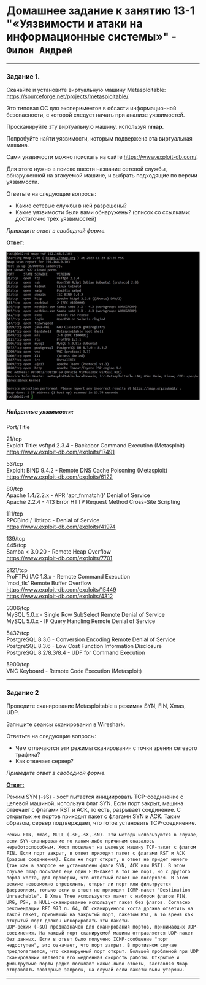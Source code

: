 # Домашнее задание к занятию 13-1 "«Уязвимости и атаки на информационные системы»" - `Филон Андрей`  

---

### Задание 1. 

Скачайте и установите виртуальную машину Metasploitable: https://sourceforge.net/projects/metasploitable/.

Это типовая ОС для экспериментов в области информационной безопасности, с которой следует начать при анализе уязвимостей.

Просканируйте эту виртуальную машину, используя **nmap**.

Попробуйте найти уязвимости, которым подвержена эта виртуальная машина.

Сами уязвимости можно поискать на сайте https://www.exploit-db.com/.

Для этого нужно в поиске ввести название сетевой службы, обнаруженной на атакуемой машине, и выбрать подходящие по версии уязвимости.

Ответьте на следующие вопросы:

- Какие сетевые службы в ней разрешены?
- Какие уязвимости были вами обнаружены? (список со ссылками: достаточно трёх уязвимостей)
  
*Приведите ответ в свободной форме.*  

<ins>**Ответ:**</ins>

![1](https://github.com/AndreyFilon/13-01/blob/main/ports-services.jpg)  

##### Найденные уязвимости:  
Port/Title  

21/tcp  
Exploit Title: vsftpd 2.3.4 - Backdoor Command Execution (Metasploit)  
https://www.exploit-db.com/exploits/17491  

53/tcp  
Exploit: BIND 9.4.2 - Remote DNS Cache Poisoning (Metasploit)  
https://www.exploit-db.com/exploits/6122  

80/tcp  
Apache 1.4/2.2.x - APR 'apr_fnmatch()' Denial of Service  
Apache 2.2.4 - 413 Error HTTP Request Method Cross-Site Scripting  

111/tcp  
RPCBind / libtirpc - Denial of Service  
https://www.exploit-db.com/exploits/41974  

139/tcp  
445/tcp  
Samba < 3.0.20 - Remote Heap Overflow  
https://www.exploit-db.com/exploits/7701  

2121/tcp    
ProFTPd IAC 1.3.x - Remote Command Execution  
'mod_tls' Remote Buffer Overflow  
https://www.exploit-db.com/exploits/15449  
https://www.exploit-db.com/exploits/4312    

3306/tcp   
MySQL 5.0.x - Single Row SubSelect Remote Denial of Service  
MySQL 5.0.x - IF Query Handling Remote Denial of Service  

5432/tcp  
PostgreSQL 8.3.6 - Conversion Encoding Remote Denial of Service   
PostgreSQL 8.3.6 - Low Cost Function Information Disclosure   
PostgreSQL 8.2/8.3/8.4 - UDF for Command Execution   

5900/tcp  
VNC Keyboard - Remote Code Execution (Metasploit)  

---

### Задание 2

Проведите сканирование Metasploitable в режимах SYN, FIN, Xmas, UDP.

Запишите сеансы сканирования в Wireshark.

Ответьте на следующие вопросы:

- Чем отличаются эти режимы сканирования с точки зрения сетевого трафика?
- Как отвечает сервер?

*Приведите ответ в свободной форме.*

<ins>**Ответ:**</ins>  

Режим SYN (-sS) - хост пытается инициировать TCP-соединение с целевой машиной, используя флаг SYN. Если порт закрыт, машина отвечает с флагами RST и ACK, то есть, разрывает соединение. С открытых же портов приходит пакет с флагами SYN и ACK. Таким образом, сервер подтверждает, что готов установить TCP-соединение.  


      
    Режим FIN, Xmas, NULL (-sF,-sX,-sN). Эти методы используются в случае, если SYN-сканирование по каким-либо причинам оказалось неработоспособным. Хост посылает на целевую машину TCP-пакет с флагом FIN. Если порт закрыт, в ответ приходит пакет с флагами RST и ACK (разрыв соединения). Если же порт открыт, в ответ не придет ничего (так как в запросе не установлены флаги SYN, ACK или RST). В этом случае nmap посылает еще один FIN-пакет в тот же порт, но с другого порта хоста, для проверки, что ответный пакет не потерялся. В этом режиме невозможно определить, открыт ли порт или фильтруется фаерволлом, только если в ответ не приходит ICMP-пакет "Destination Unreachable". В Xmas Tree используется пакет с набором флагов FIN, URG, PSH, а NULL-сканирование использует пакет без флагов. Согласно рекомендации RFC 973 п. 64, ОС сканируемого хоста должна ответить на такой пакет, прибывший на закрытый порт, пакетом RST, в то время как открытый порт должен игнорировать эти пакеты.   
    UDP-режим (-sU) предназначен для сканирования портов, принимающих UDP-соединения. На каждый порт сканируемой машины отправляется UDP-пакет без данных. Если в ответ было получено ICMP-сообщение "порт недоступен", это означает, что порт закрыт. В противном случае предполагается, что сканируемый порт открыт. Большой проблемой при UDP сканировании является его медленная скорость работы. Открытые и фильтруемые порты редко посылают какие-либо ответы, заставляя Nmap отправлять повторные запросы, на случай если пакеты были утеряны.  
    
---
